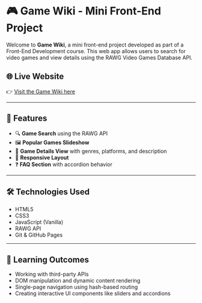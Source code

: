 # 🎮 Game Wiki - Mini Front-End Project

Welcome to **Game Wiki**, a mini front-end project developed as part of a Front-End Development course. This web app allows users to search for video games and view details using the RAWG Video Games Database API.

## 🌐 Live Website

👉 [Visit the Game Wiki here](https://TU_USUARIO.github.io/Game_wiki)  

---

## 🚀 Features

- 🔍 **Game Search** using the RAWG API
- 🖼️ **Popular Games Slideshow**
- 📄 **Game Details View** with genres, platforms, and description
- 📱 **Responsive Layout**
- ❓ **FAQ Section** with accordion behavior

---

## 🛠️ Technologies Used

- HTML5
- CSS3
- JavaScript (Vanilla)
- RAWG API
- Git & GitHub Pages

---

## 🧠 Learning Outcomes

- Working with third-party APIs
- DOM manipulation and dynamic content rendering
- Single-page navigation using hash-based routing
- Creating interactive UI components like sliders and accordions


